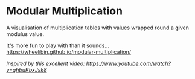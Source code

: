 # Modular Multiplication

A visualisation of multiplication tables with values wrapped round a given modulus value.

It's more fun to play with than it sounds...
https://wheelibin.github.io/modular-multiplication/


*Inspired by this excellent video: https://www.youtube.com/watch?v=qhbuKbxJsk8*
